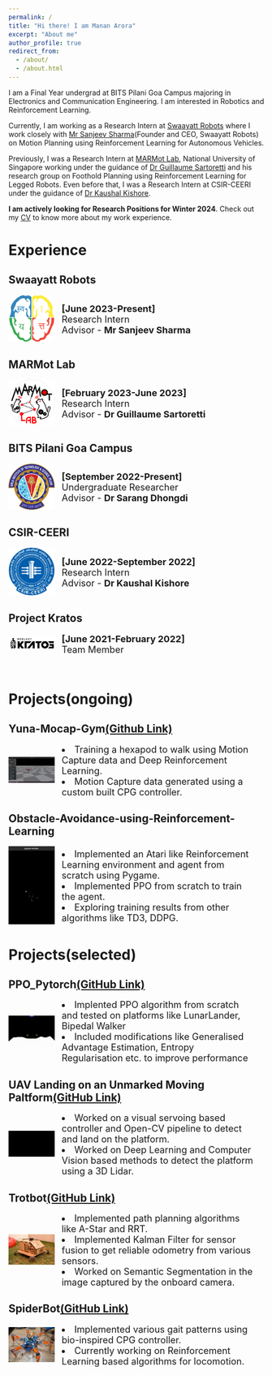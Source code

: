 ```yaml
---
permalink: /
title: "Hi there! I am Manan Arora"
excerpt: "About me"
author_profile: true
redirect_from: 
  - /about/
  - /about.html
---
```


I am a Final Year undergrad at BITS Pilani Goa Campus majoring in Electronics and Communication Engineering. I am interested in Robotics and Reinforcement Learning.

Currently, I am working as a Research Intern at [Swaayatt Robots](https://www.swaayattrobots.com/) where I work closely with [Mr Sanjeev Sharma](https://www.swaayattrobots.com/)(Founder and CEO, Swaayatt Robots) on Motion Planning using Reinforcement Learning for Autonomous Vehicles.

Previously, I was a Research Intern at [MARMot Lab](https://www.marmotlab.org/), National University of Singapore working under the guidance of [Dr Guillaume Sartoretti](https://www.marmotlab.org/bio.html) and his research group on Foothold Planning using Reinforcement Learning for Legged Robots. Even before that, I was a Research Intern at CSIR-CEERI under the guidance of [Dr Kaushal Kishore](https://www.ceeri.res.in/profiles/kaushal-kishore/).

**I am actively looking for Research Positions for Winter 2024**. Check out my [CV](/files/MananAroraCV1.pdf) to know more about my work experience.

# Experience
## Swaayatt Robots
<div class="row"> 
  <span style="width:20%; height:auto; display: inline-block; justify-content:center; vertical-align: middle;"><img src="/images/swaayatt.png" alt="Swaayatt Logo" style="max-width:90%; height:auto; object-fit: contain; margin:auto;"></span>
  <span style="width:75%; height:auto; display: inline-block; vertical-align: middle;font-size:large;"><b>[June 2023-Present]</b><br>Research Intern<br>Advisor - <b>Mr Sanjeev Sharma</b></span>
</div>

## MARMot Lab
<div class="row"> 
  <span style="width:20%; height:auto; display: inline-block; justify-content:center; vertical-align: middle;"><img src="/images/MARMot_lab.png" alt="Swaayatt Logo" style="max-width:90%; height:auto; object-fit: contain; margin:auto;"></span>
  <span style="width:75%; height:auto; display: inline-block; vertical-align: middle;font-size:large;"><b>[February 2023-June 2023]</b><br>Research Intern<br>Advisor - <b>Dr Guillaume Sartoretti</b></span>
</div>

## BITS Pilani Goa Campus
<div class="row"> 
  <span style="width:20%; height:auto; display: inline-block; justify-content:center; vertical-align: middle;"><img src="/images/site-logo.png" alt="Swaayatt Logo" style="max-width:90%; height:auto; object-fit: contain; margin:auto;"></span>
  <span style="width:75%; height:auto; display: inline-block; vertical-align: middle;font-size:large;"><b>[September 2022-Present]</b><br>Undergraduate Researcher<br>Advisor - <b>Dr Sarang Dhongdi</b></span>
</div>

## CSIR-CEERI
<div class="row"> 
  <span style="width:20%; height:auto; display: inline-block; justify-content:center; vertical-align: middle;"><img src="/images/CEERI.webp" alt="Swaayatt Logo" style="max-width:90%; height:auto; object-fit: contain; margin:auto;"></span>
  <span style="width:75%; height:auto; display: inline-block; vertical-align: middle;font-size:large;"><b>[June 2022-September 2022]</b><br>Research Intern<br>Advisor - <b>Dr Kaushal Kishore</b></span>
</div>

## Project Kratos
<div class="row"> 
  <span style="width:20%; height:auto; display: inline-block; justify-content:center; vertical-align: middle;"><img src="/images/kratos.png" alt="Swaayatt Logo" style="max-width:90%; height:auto; object-fit: contain; margin:auto;"></span>
  <span style="width:75%; height:auto; display: inline-block; vertical-align: middle;font-size:large;"><b>[June 2021-February 2022]</b><br>Team Member</span>
</div>  
<p>&nbsp;</p>

# Projects(ongoing)

## Yuna-Mocap-Gym[(Github Link)](https://github.com/Manaro-Alpha/Yuna_MoCap_gym)
<div class="row"> 
  <span style="width:20%; height:auto; display: inline-block; justify-content:center; vertical-align: middle;"><img src="/images/Yuna_walk.gif" alt="Spiderbot image" style="max-width:90%; height:auto; object-fit: contain; margin:auto;"></span>
  <span style="width:75%; height:auto; display: inline-block; vertical-align: middle;font-size:large;"><li>Training a hexapod to walk using Motion Capture data and Deep Reinforcement Learning.</li><li>Motion Capture data generated using a custom built CPG controller.</li></span>
</div>

## Obstacle-Avoidance-using-Reinforcement-Learning
<div class="row"> 
  <span style="width:20%; height:auto; display: inline-block; justify-content:center; vertical-align: middle;"><img src="/images/Obsav.jpg" alt="Spiderbot image" style="max-width:90%; height:auto; object-fit: contain; margin:auto;"></span>
  <span style="width:75%; height:auto; display: inline-block; vertical-align: middle;font-size:large;"><li>Implemented an Atari like Reinforcement Learning environment and agent from scratch using Pygame.</li><li>Implemented PPO from scratch to train the agent.</li><li>Exploring training results from other algorithms like TD3, DDPG.</li></span>
</div>

# Projects(selected)

## PPO_Pytorch[(GitHub Link)](https://github.com/Manaro-Alpha/PPO_PyTorch)
<div class="row"> 
  <span style="width:20%; height:auto; display: inline-block; justify-content:center; vertical-align: middle;"><img src="/images/rl-video-LunarLanderContinuous-v2-episode-1000 .gif" alt="Lander img" style="max-width:90%; height:auto; object-fit: contain; margin:auto;"></span>
  <span style="width:75%; height:auto; display: inline-block; vertical-align: middle;font-size:large;"><li>Implented PPO algorithm from scratch and tested on platforms like LunarLander, Bipedal Walker</li><li>Included modifications like Generalised Advantage Estimation, Entropy Regularisation etc. to improve performance</li></span>
</div>

## UAV Landing on an Unmarked Moving Paltform[(GitHub Link)](https://github.com/Manaro-Alpha/Drone-Landing-on-an-unamrked-moving-platform)
<div class="row"> 
  <span style="width:20%; height:auto; display: inline-block; justify-content:center; vertical-align: middle;"><img src="/images/lanfinGIF.gif" alt="Landing GIF" style="max-width:90%; height:auto; object-fit: contain; margin:auto;"></span>
  <span style="width:75%; height:auto; display: inline-block; vertical-align: middle;font-size:large;"><li>Worked on a visual servoing based controller and Open-CV pipeline to detect and land on the platform.</li><li>Worked on Deep Learning and Computer Vision based methods to detect the platform using a 3D Lidar.</li></span>
</div>

## Trotbot[(GitHub Link)]("https://github.com/ERC-BPGC/RAIN")
<div class="row"> 
  <span style="width:20%; height:auto; display: inline-block; justify-content:center; vertical-align: middle;"><img src="/images/trotbot.jpg" alt="Trotbot image" style="max-width:90%; height:auto; object-fit: contain; margin:auto;"></span>
  <span style="width:75%; height:auto; display: inline-block; vertical-align: middle;font-size:large;"><li>Implemented path planning algorithms like A-Star and RRT.</li><li>Implemented Kalman Filter for sensor fusion to get reliable odometry from various sensors.</li><li>Worked on Semantic Segmentation in the image captured by the onboard camera.</li></span>
</div>

## SpiderBot[(GitHub Link)](https://github.com/ERC-BPGC/SpiderBot)
<div class="row"> 
  <span style="width:20%; height:auto; display: inline-block; justify-content:center; vertical-align: middle;"><img src="/images/spiderbot.jpeg" alt="Spiderbot image" style="max-width:90%; height:auto; object-fit: contain; margin:auto;"></span>
  <span style="width:75%; height:auto; display: inline-block; vertical-align: middle;font-size:large;"><li>Implemented various gait patterns using bio-inspired CPG controller.</li><li>Currently working on Reinforcement Learning based algorithms for locomotion.</li></span>
</div>